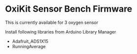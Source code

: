 # OxiKit Sensor Bench Firmware

This is currently available for 3 oxygen sensor

Install following libraries from Arduino Library Manager
- Adafruit_ADS1X15
- RunningAverage
